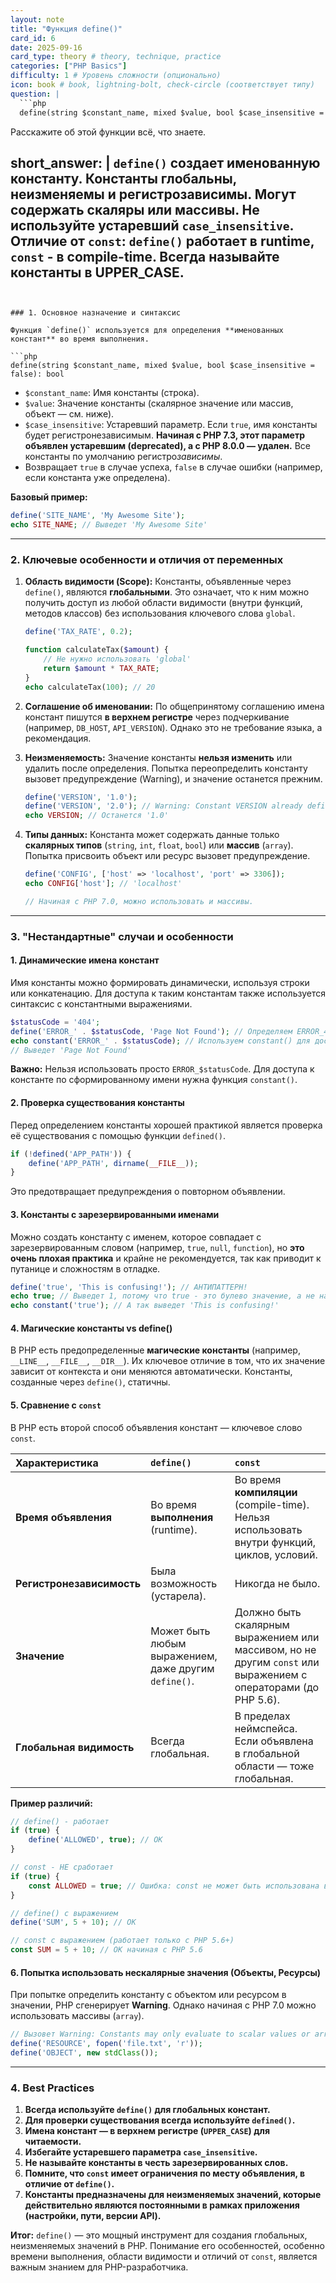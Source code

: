 ```yaml
---
layout: note
title: "Функция define()"
card_id: 6
date: 2025-09-16
card_type: theory # theory, technique, practice
categories: ["PHP Basics"]
difficulty: 1 # Уровень сложности (опционально)
icon: book # book, lightning-bolt, check-circle (соответствует типу)
question: |
  ```php
  define(string $constant_name, mixed $value, bool $case_insensitive = false): bool
  ```
  Расскажите об этой функции всё, что знаете.

short_answer: |
  `define()` создает **именованную константу**. Константы глобальны, неизменяемы и регистрозависимы. Могут содержать скаляры или массивы. Не используйте устаревший `case_insensitive`. Отличие от `const`: `define()` работает в runtime, `const` - в compile-time. Всегда называйте константы в **UPPER_CASE**.
---
```


### 1. Основное назначение и синтаксис

Функция `define()` используется для определения **именованных констант** во время выполнения.

```php
define(string $constant_name, mixed $value, bool $case_insensitive = false): bool
```

*   `$constant_name`: Имя константы (строка).
*   `$value`: Значение константы (скалярное значение или массив, объект — см. ниже).
*   `$case_insensitive`: Устаревший параметр. Если `true`, имя константы будет регистронезависимым. **Начиная с PHP 7.3, этот параметр объявлен устаревшим (deprecated), а с PHP 8.0.0 — удален.** Все константы по умолчанию регистро*зависимы*.
*   Возвращает `true` в случае успеха, `false` в случае ошибки (например, если константа уже определена).

**Базовый пример:**
```php
define('SITE_NAME', 'My Awesome Site');
echo SITE_NAME; // Выведет 'My Awesome Site'
```

---

### 2. Ключевые особенности и отличия от переменных

1.  **Область видимости (Scope):** Константы, объявленные через `define()`, являются **глобальными**. Это означает, что к ним можно получить доступ из любой области видимости (внутри функций, методов классов) без использования ключевого слова `global`.
    ```php
    define('TAX_RATE', 0.2);

    function calculateTax($amount) {
        // Не нужно использовать 'global'
        return $amount * TAX_RATE;
    }
    echo calculateTax(100); // 20
    ```

2.  **Соглашение об именовании:** По общепринятому соглашению имена констант пишутся **в верхнем регистре** через подчеркивание (например, `DB_HOST`, `API_VERSION`). Однако это не требование языка, а рекомендация.

3.  **Неизменяемость:** Значение константы **нельзя изменить** или удалить после определения. Попытка переопределить константу вызовет предупреждение (Warning), и значение останется прежним.
    ```php
    define('VERSION', '1.0');
    define('VERSION', '2.0'); // Warning: Constant VERSION already defined
    echo VERSION; // Останется '1.0'
    ```

4.  **Типы данных:** Константа может содержать данные только **скалярных типов** (`string`, `int`, `float`, `bool`) или **массив** (`array`). Попытка присвоить объект или ресурс вызовет предупреждение.
    ```php
    define('CONFIG', ['host' => 'localhost', 'port' => 3306]);
    echo CONFIG['host']; // 'localhost'

    // Начиная с PHP 7.0, можно использовать и массивы.
    ```

---

### 3. "Нестандартные" случаи и особенности

#### 1. Динамические имена констант

Имя константы можно формировать динамически, используя строки или конкатенацию. Для доступа к таким константам также используется синтаксис с константными выражениями.

```php
$statusCode = '404';
define('ERROR_' . $statusCode, 'Page Not Found'); // Определяем ERROR_404
echo constant('ERROR_' . $statusCode); // Используем constant() для доступа
// Выведет 'Page Not Found'
```
**Важно:** Нельзя использовать просто `ERROR_$statusCode`. Для доступа к константе по сформированному имени нужна функция `constant()`.

#### 2. Проверка существования константы

Перед определением константы хорошей практикой является проверка её существования с помощью функции `defined()`.

```php
if (!defined('APP_PATH')) {
    define('APP_PATH', dirname(__FILE__));
}
```
Это предотвращает предупреждения о повторном объявлении.

#### 3. Константы с зарезервированными именами

Можно создать константу с именем, которое совпадает с зарезервированным словом (например, `true`, `null`, `function`), но **это очень плохая практика** и крайне не рекомендуется, так как приводит к путанице и сложностям в отладке.

```php
define('true', 'This is confusing!'); // АНТИПАТТЕРН!
echo true; // Выведет 1, потому что true - это булево значение, а не наша константа!
echo constant('true'); // А так выведет 'This is confusing!'
```

#### 4. Магические константы vs define()

В PHP есть предопределенные **магические константы** (например, `__LINE__`, `__FILE__`, `__DIR__`). Их ключевое отличие в том, что их значение зависит от контекста и они меняются автоматически. Константы, созданные через `define()`, статичны.

#### 5. Сравнение с `const`

В PHP есть второй способ объявления констант — ключевое слово `const`.

| Характеристика | `define()` | `const` |
| :--- | :--- | :--- |
| **Время объявления** | Во время **выполнения** (runtime). | Во время **компиляции** (compile-time). Нельзя использовать внутри функций, циклов, условий. |
| **Регистронезависимость** | Была возможность (устарела). | Никогда не было. |
| **Значение** | Может быть любым выражением, даже другим `define()`. | Должно быть скалярным выражением или массивом, но не другим `const` или выражением с операторами (до PHP 5.6). |
| **Глобальная видимость** | Всегда глобальная. | В пределах неймспейса. Если объявлена в глобальной области — тоже глобальная. |

**Пример различий:**
```php
// define() - работает
if (true) {
    define('ALLOWED', true); // OK
}

// const - НЕ сработает
if (true) {
    const ALLOWED = true; // Ошибка: const не может быть использована в блоке if
}

// define() с выражением
define('SUM', 5 + 10); // OK

// const с выражением (работает только с PHP 5.6+)
const SUM = 5 + 10; // OK начиная с PHP 5.6
```

#### 6. Попытка использовать нескалярные значения (Объекты, Ресурсы)

При попытке определить константу с объектом или ресурсом в значении, PHP сгенерирует **Warning**. Однако начиная с PHP 7.0 можно использовать массивы (`array`).

```php
// Вызовет Warning: Constants may only evaluate to scalar values or arrays
define('RESOURCE', fopen('file.txt', 'r'));
define('OBJECT', new stdClass());
```

---

### 4. Best Practices

1.  **Всегда используйте `define()` для глобальных констант.**
2.  **Для проверки существования всегда используйте `defined()`.**
3.  **Имена констант — в верхнем регистре (`UPPER_CASE`) для читаемости.**
4.  **Избегайте устаревшего параметра `case_insensitive`.**
5.  **Не называйте константы в честь зарезервированных слов.**
6.  **Помните, что `const` имеет ограничения по месту объявления, в отличие от `define()`.**
7.  **Константы предназначены для неизменяемых значений, которые действительно являются постоянными в рамках приложения (настройки, пути, версии API).**

**Итог:** `define()` — это мощный инструмент для создания глобальных, неизменяемых значений в PHP. Понимание его особенностей, особенно времени выполнения, области видимости и отличий от `const`, является важным знанием для PHP-разработчика.
